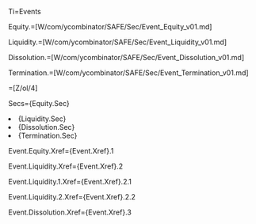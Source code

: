 Ti=Events

Equity.=[W/com/ycombinator/SAFE/Sec/Event_Equity_v01.md]

Liquidity.=[W/com/ycombinator/SAFE/Sec/Event_Liquidity_v01.md]

Dissolution.=[W/com/ycombinator/SAFE/Sec/Event_Dissolution_v01.md]

Termination.=[W/com/ycombinator/SAFE/Sec/Event_Termination_v01.md]

=[Z/ol/4]

Secs={Equity.Sec}<li>{Liquidity.Sec}<li>{Dissolution.Sec}<li>{Termination.Sec}

Event.Equity.Xref={Event.Xref}.1

Event.Liquidity.Xref={Event.Xref}.2

Event.Liquidity.1.Xref={Event.Xref}.2.1

Event.Liquidity.2.Xref={Event.Xref}.2.2

Event.Dissolution.Xref={Event.Xref}.3